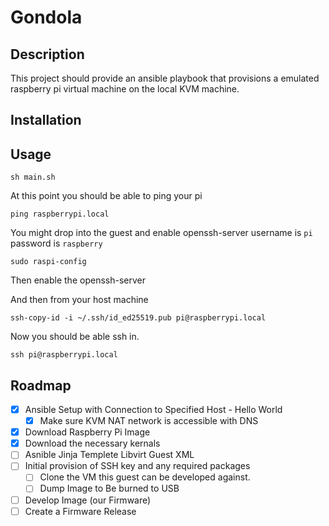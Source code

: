 # Gondola

## Description
This project should provide an ansible playbook that provisions a
emulated raspberry pi virtual machine on the local KVM machine.

## Installation

## Usage

`sh main.sh`

At this point you should be able to ping your pi

`ping raspberrypi.local`

You might drop into the guest and enable openssh-server username is `pi` password is `raspberry`

`sudo raspi-config`

Then enable the openssh-server

And then from your host machine

``ssh-copy-id -i ~/.ssh/id_ed25519.pub pi@raspberrypi.local``

Now you should be able ssh in.

`ssh pi@raspberrypi.local`


## Roadmap

* [x] Ansible Setup with Connection to Specified Host - Hello World
    * [x] Make sure KVM NAT network is accessible with DNS
* [x] Download Raspberry Pi Image
* [x] Download the necessary kernals
* [ ] Asnible Jinja Templete Libvirt Guest XML
* [ ] Initial provision of SSH key and any required packages
    * [ ] Clone the VM this guest can be developed against.
    * [ ] Dump Image to Be burned to USB
* [ ] Develop Image (our Firmware)
* [ ] Create a Firmware Release
